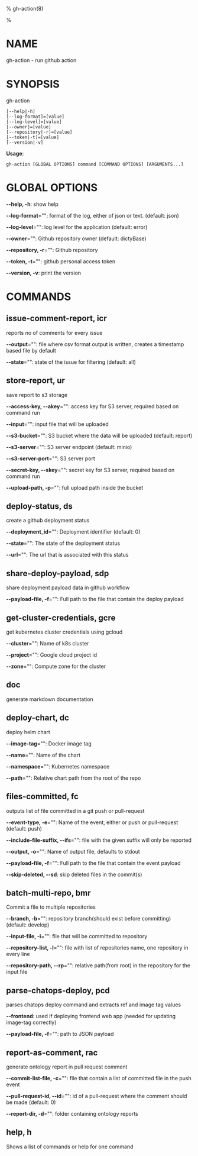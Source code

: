 % gh-action(8) 

% 

# NAME

gh-action - run github action

# SYNOPSIS

gh-action

```
[--help|-h]
[--log-format]=[value]
[--log-level]=[value]
[--owner]=[value]
[--repository|-r]=[value]
[--token|-t]=[value]
[--version|-v]
```

**Usage**:

```
gh-action [GLOBAL OPTIONS] command [COMMAND OPTIONS] [ARGUMENTS...]
```

# GLOBAL OPTIONS

**--help, -h**: show help

**--log-format**="": format of the log, either of json or text. (default: json)

**--log-level**="": log level for the application (default: error)

**--owner**="": Github repository owner (default: dictyBase)

**--repository, -r**="": Github repository

**--token, -t**="": github personal access token

**--version, -v**: print the version


# COMMANDS

## issue-comment-report, icr

reports no of comments for every issue

**--output**="": file where csv format output is written, creates a timestamp based file by default

**--state**="": state of the issue for filtering (default: all)

## store-report, ur

save report to s3 storage

**--access-key, --akey**="": access key for S3 server, required based on command run

**--input**="": input file that will be uploaded

**--s3-bucket**="": S3 bucket where the data will be uploaded (default: report)

**--s3-server**="": S3 server endpoint (default: minio)

**--s3-server-port**="": S3 server port

**--secret-key, --skey**="": secret key for S3 server, required based on command run

**--upload-path, -p**="": full upload path inside the bucket

## deploy-status, ds

create a github deployment status

**--deployment_id**="": Deployment identifier (default: 0)

**--state**="": The state of the deployment status

**--url**="": The url that is associated with this status

## share-deploy-payload, sdp

share deployment payload data in github workflow

**--payload-file, -f**="": Full path to the file that contain the deploy payload

## get-cluster-credentials, gcre

get kubernetes cluster credentials using gcloud

**--cluster**="": Name of k8s cluster

**--project**="": Google cloud project id

**--zone**="": Compute zone for the cluster

## doc

generate markdown documentation

## deploy-chart, dc

deploy helm chart

**--image-tag**="": Docker image tag

**--name**="": Name of the chart

**--namespace**="": Kubernetes namespace

**--path**="": Relative chart path from the root of the repo

## files-committed, fc

outputs list of file committed in a git push or pull-request

**--event-type, -e**="": Name of the event, either or push or pull-request (default: push)

**--include-file-suffix, --ifs**="": file with the given suffix will only be reported

**--output, -o**="": Name of output file, defaults to stdout

**--payload-file, -f**="": Full path to the file that contain the event payload

**--skip-deleted, --sd**: skip deleted files in the commit(s)

## batch-multi-repo, bmr

Commit a file to multiple repositories

**--branch, -b**="": repository branch(should exist before committing) (default: develop)

**--input-file, -i**="": file that will be committed to repository

**--repository-list, -l**="": file with list of repositories name, one repository in every line

**--repository-path, --rp**="": relative path(from root) in the repository for the input file

## parse-chatops-deploy, pcd

parses chatops deploy command and extracts ref and image tag values

**--frontend**: used if deploying frontend web app (needed for updating image-tag correctly)

**--payload-file, -f**="": path to JSON payload

## report-as-comment, rac

generate ontology report in pull request comment

**--commit-list-file, -c**="": file that contain a list of committed file in the push event

**--pull-request-id, --id**="": id of a pull-request where the comment should be made (default: 0)

**--report-dir, -d**="": folder containing ontology reports

## help, h

Shows a list of commands or help for one command
 <nil>
